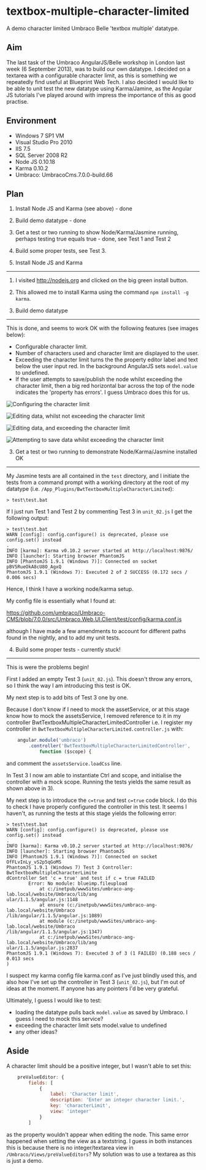 textbox-multiple-character-limited
==================================



A demo character limited Umbraco Belle 'textbox multiple' datatype.



Aim
----------------------------------
The last task of the Umbraco AngularJS/Belle workshop in London last week (6 September 2013), was to build our own datatype. I decided on a textarea with a configurable character limit, as this is something we repeatedly find useful at Blueprint Web Tech. I also decided I would like to be able to unit test the new datatype using Karma/Jamine, as the Angular JS tutorials I've played around with impress the importance of this as good practise.



Environment
----------------------------------
- Windows 7 SP1 VM
- Visual Studio Pro 2010
- IIS 7.5
- SQL Server 2008 R2
- Node JS 0.10.18
- Karma 0.10.2
- Umbraco: UmbracoCms.7.0.0-build.66

 

Plan
----------------------------------

1. Install Node JS and Karma (see above) - done
2. Build demo datatype - done
3. Get a test or two running to show Node/Karma/Jasmine running, perhaps testing true equals true - done, see Test 1 and Test 2
4. Build some proper tests, see Test 3. 



1. Install Node JS and Karma
----------------------------------

1. I visited http://nodejs.org and clicked on the big green install button. 
2. This allowed me to install Karma using the command `npm install -g karma`.



2. Build demo datatype
----------------------------------

This is done, and seems to work OK with the following features (see images below):

- Configurable character limit.
- Number of characters used and character limit are displayed to the user.
- Exceeding the character limit turns the the property editor label and text below the user input red. In the background AngularJS sets `model.value` to undefined.
- If the user attempts to save/publish the node whilst exceeding the character limit, then a big red horizontal bar across the top of the node indicates the 'property has errors'. I guess Umbraco does this for us.

![Configuring the character limit](http://www.snerpton.net/images-external/git/textbox-multiple-character-limited/Screen%20Shot%202013-09-10%20at%2009.12.55.png)

![Editing data, whilst not exceeding the character limit](http://www.snerpton.net/images-external/git/textbox-multiple-character-limited/Screen%20Shot%202013-09-10%20at%2009.16.51.png)

![Editing data, and exceeding the character limit](http://www.snerpton.net/images-external/git/textbox-multiple-character-limited/Screen%20Shot%202013-09-10%20at%2009.17.10.png)

![Attempting to save data whilst exceeding the character limit](http://www.snerpton.net/images-external/git/textbox-multiple-character-limited/Screen%20Shot%202013-09-10%20at%2009.17.37.png)


3. Get a test or two running to demonstrate Node/Karma/Jasmine installed OK
----------------------------------

My Jasmine tests are all contained in the `test` directory, and I initiate the tests from a command prompt with a working directory at the root of my datatype (i.e. `/App_Plugins/BwtTextboxMultipleCharacterLimited`):

	> test\test.bat

If I just run Test 1 and Test 2 by commenting Test 3 in `unit_02.js` I get the following output:

	> test\test.bat
	WARN [config]: config.configure() is deprecated, please use config.set() instead
	.
	INFO [karma]: Karma v0.10.2 server started at http://localhost:9876/
	INFO [launcher]: Starting browser PhantomJS
	INFO [PhantomJS 1.9.1 (Windows 7)]: Connected on socket pBV5RueOkA8cU8O_AgxQ
	PhantomJS 1.9.1 (Windows 7): Executed 2 of 2 SUCCESS (0.172 secs / 0.006 secs)

Hence, I think I have a working node/karma setup.

My config file is essentially what I found at:

https://github.com/umbraco/Umbraco-CMS/blob/7.0.0/src/Umbraco.Web.UI.Client/test/config/karma.conf.js

although I have made a few amendments to account for different paths found in the nightly, and to add my unit tests.



4. Build some proper tests - currently stuck!
----------------------------------

This is were the problems begin!

First I added an empty Test 3 (`unit_02.js`). This doesn't throw any errors, so I think the way I am introducing this test is OK.

My next step is to add bits of Test 3 one by one.

Because I don't know if I need to mock the assetService, or at this stage know how to mock the assetsService, I removed reference to it in my controller BwtTextboxMultipleCharacterLimitedController i.e. I register my controller in `BwtTextboxMultipleCharacterLimited.controller.js` with:
```javascript
	angular.module('umbraco')
		.controller('BwtTextboxMultipleCharacterLimitedController',
			function ($scope) {
```        
and comment the `assetsService.loadCss` line.

In Test 3 I now am able to instantiate Ctrl and scope, and initialise the controller with a mock scope. Running the tests yields the same result as shown above in 3).

My next step is to introduce the `c=true` and test `c=true` code block. I do this to check I have properly configured the controller in this test. It seems I haven't, as running the tests at this stage yields the following error:


	> test\test.bat
	WARN [config]: config.configure() is deprecated, please use config.set() instead
	.
	INFO [karma]: Karma v0.10.2 server started at http://localhost:9876/
	INFO [launcher]: Starting browser PhantomJS
	INFO [PhantomJS 1.9.1 (Windows 7)]: Connected on socket OfFLvInLy_vS2p5qGoMS
	PhantomJS 1.9.1 (Windows 7) Test 3 Controller: BwtTextboxMultipleCharacterLimite
	dController Set 'c = true' and test if c = true FAILED
			Error: No module: blueimp.fileupload
				at c:/inetpub/wwwSites/umbraco-ang-lab.local/website/Umbraco/lib/ang
	ular/1.1.5/angular.js:1148
				at ensure (c:/inetpub/wwwSites/umbraco-ang-lab.local/website/Umbraco
	/lib/angular/1.1.5/angular.js:1089)
				at module (c:/inetpub/wwwSites/umbraco-ang-lab.local/website/Umbraco
	/lib/angular/1.1.5/angular.js:1347)
				at c:/inetpub/wwwSites/umbraco-ang-lab.local/website/Umbraco/lib/ang
	ular/1.1.5/angular.js:2837
	PhantomJS 1.9.1 (Windows 7): Executed 3 of 3 (1 FAILED) (0.188 secs / 0.013 secs
	)


I suspect my karma config file karma.conf as I've just blindly used this, and also how I've set up the controller in Test 3 (`unit_02.js`), but I'm out of ideas at the moment. If anyone has any pointers I'd be very grateful.

Ultimately, I guess I would like to test:

- loading the datatype pulls back `model.value` as saved by Umbraco. I guess I need to mock this service?
- exceeding the character limit sets model.value to undefined
- any other ideas?



Aside
----------------------------------

A character limit should be a positive integer, but I wasn't able to set this:
```javascript
	preValueEditor: {
		fields: [
			{
				label: 'Character limit',
				description: 'Enter an integer character limit.',
				key: 'characterLimit',
				view: 'integer'
			}
		]
```
as the property wouldn't appear when editing the node. This same error happened when setting the view as a textstring. I guess in both instances this is because there is no integer/textarea view in `/Umbraco/Views/preValueEditors`? My solution was to use a textarea as this is just a demo.

